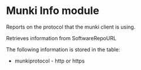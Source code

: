 Munki Info module
================

Reports on the protocol that the munki client is using.

Retrieves information from SoftwareRepoURL

The following information is stored in the table:

* munkiprotocol - http or https

